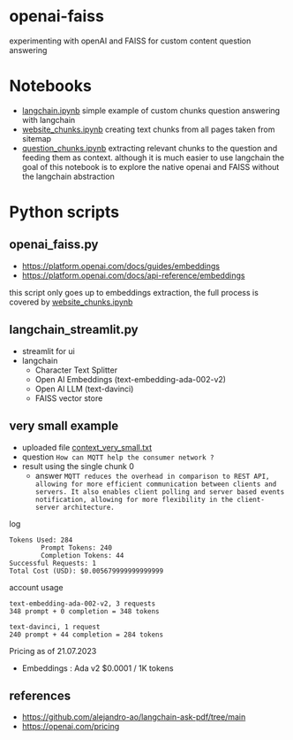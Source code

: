 # openai-faiss
experimenting with openAI and FAISS for custom content question answering

# Notebooks

* [langchain.ipynb](langchain.ipynb) simple example of custom chunks question answering with langchain
* [website_chunks.ipynb](website_chunks.ipynb) creating text chunks from all pages taken from sitemap
* [question_chunks.ipynb](question_chunks.ipynb) extracting relevant chunks to the question and feeding them as context. although it is much easier to use langchain the goal of this notebook is to explore the native openai and FAISS without the langchain abstraction

# Python scripts
## openai_faiss.py
* https://platform.openai.com/docs/guides/embeddings
* https://platform.openai.com/docs/api-reference/embeddings

this script only goes up to embeddings extraction, the full process is covered by [website_chunks.ipynb](website_chunks.ipynb)

## langchain_streamlit.py
* streamlit for ui
* langchain
    * Character Text Splitter
    * Open AI Embeddings (text-embedding-ada-002-v2)
    * Open AI LLM (text-davinci)
    * FAISS vector store
## very small example

* uploaded file [context_very_small.txt](./context_very_small.txt)
* question `How can MQTT help the consumer network ?`
* result using the single chunk 0
    * answer `MQTT reduces the overhead in comparison to REST API, allowing for more efficient communication between clients and servers. It also enables client polling and server based events notification, allowing for more flexibility in the client-server architecture.`

log
```shell
Tokens Used: 284
        Prompt Tokens: 240
        Completion Tokens: 44
Successful Requests: 1
Total Cost (USD): $0.005679999999999999
```

account usage
```text
text-embedding-ada-002-v2, 3 requests
348 prompt + 0 completion = 348 tokens

text-davinci, 1 request
240 prompt + 44 completion = 284 tokens
```

Pricing as of 21.07.2023
* Embeddings : Ada v2	$0.0001 / 1K tokens

## references
- https://github.com/alejandro-ao/langchain-ask-pdf/tree/main
- https://openai.com/pricing
